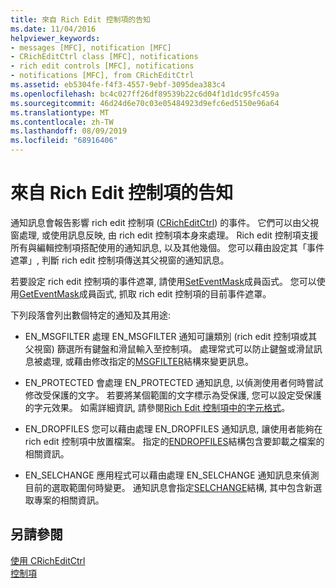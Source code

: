 ```yaml
---
title: 來自 Rich Edit 控制項的告知
ms.date: 11/04/2016
helpviewer_keywords:
- messages [MFC], notification [MFC]
- CRichEditCtrl class [MFC], notifications
- rich edit controls [MFC], notifications
- notifications [MFC], from CRichEditCtrl
ms.assetid: eb5304fe-f4f3-4557-9ebf-3095dea383c4
ms.openlocfilehash: bc4c027ff26df89539b22c6d04f1d1dc95fc459a
ms.sourcegitcommit: 46d24d6e70c03e05484923d9efc6ed5150e96a64
ms.translationtype: MT
ms.contentlocale: zh-TW
ms.lasthandoff: 08/09/2019
ms.locfileid: "68916406"
---
```

# <a name="notifications-from-a-rich-edit-control"></a>來自 Rich Edit 控制項的告知

通知訊息會報告影響 rich edit 控制項 ([CRichEditCtrl](../mfc/reference/cricheditctrl-class.md)) 的事件。 它們可以由父視窗處理, 或使用訊息反映, 由 rich edit 控制項本身來處理。 Rich edit 控制項支援所有與編輯控制項搭配使用的通知訊息, 以及其他幾個。 您可以藉由設定其「事件遮罩」, 判斷 rich edit 控制項傳送其父視窗的通知訊息。

若要設定 rich edit 控制項的事件遮罩, 請使用[SetEventMask](../mfc/reference/cricheditctrl-class.md#seteventmask)成員函式。 您可以使用[GetEventMask](../mfc/reference/cricheditctrl-class.md#geteventmask)成員函式, 抓取 rich edit 控制項的目前事件遮罩。

下列段落會列出數個特定的通知及其用途:

- EN_MSGFILTER 處理 EN_MSGFILTER 通知可讓類別 (rich edit 控制項或其父視窗) 篩選所有鍵盤和滑鼠輸入至控制項。 處理常式可以防止鍵盤或滑鼠訊息被處理, 或藉由修改指定的[MSGFILTER](/windows/desktop/api/richedit/ns-richedit-msgfilter)結構來變更訊息。

- EN_PROTECTED 會處理 EN_PROTECTED 通知訊息, 以偵測使用者何時嘗試修改受保護的文字。 若要將某個範圍的文字標示為受保護, 您可以設定受保護的字元效果。 如需詳細資訊, 請參閱[Rich Edit 控制項中的字元格式](../mfc/character-formatting-in-rich-edit-controls.md)。

- EN_DROPFILES 您可以藉由處理 EN_DROPFILES 通知訊息, 讓使用者能夠在 rich edit 控制項中放置檔案。 指定的[ENDROPFILES](/windows/desktop/api/richedit/ns-richedit-endropfiles)結構包含要卸載之檔案的相關資訊。

- EN_SELCHANGE 應用程式可以藉由處理 EN_SELCHANGE 通知訊息來偵測目前的選取範圍何時變更。 通知訊息會指定[SELCHANGE](/windows/desktop/api/richedit/ns-richedit-selchange)結構, 其中包含新選取專案的相關資訊。

## <a name="see-also"></a>另請參閱

[使用 CRichEditCtrl](../mfc/using-cricheditctrl.md)<br/>
[控制項](../mfc/controls-mfc.md)
